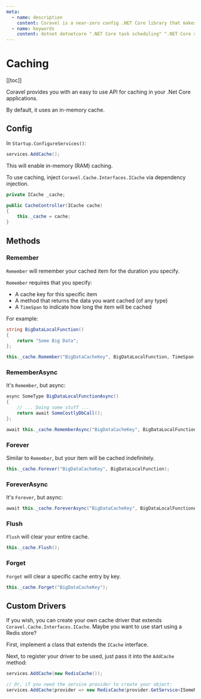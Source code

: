 ```yaml
---
meta:
  - name: description
    content: Coravel is a near-zero config .NET Core library that makes Task Scheduling, Caching, Queuing, Mailing, Event Broadcasting (and more) a breeze!
  - name: keywords
    content: dotnet dotnetcore ".NET Core task scheduling" ".NET Core scheduler" ".NET Core framework" ".NET Core Queue" ".NET Core Queuing" ".NET Core Caching" Coravel
---
```


# Caching

[[toc]]

Coravel provides you with an easy to use API for caching in your .Net Core applications.

By default, it uses an in-memory cache.

## Config 

In `Startup.ConfigureServices()`:

```csharp
services.AddCache();
```

This will enable in-memory (RAM) caching.

To use caching, inject `Coravel.Cache.Interfaces.ICache` via dependency injection. 

```csharp
private ICache _cache;

public CacheController(ICache cache)
{
    this._cache = cache;
}
```

## Methods

### Remember

`Remember` will remember your cached item for the duration you specify. 

`Remember` requires that you specify:
- A cache key for this specific item
- A method that returns the data you want cached (of any type)
- A `TimeSpan` to indicate how long the item will be cached 

For example:

```csharp
string BigDataLocalFunction() 
{
    return "Some Big Data";
};

this._cache.Remember("BigDataCacheKey", BigDataLocalFunction, TimeSpan.FromMinutes(10));
```

### RememberAsync

It's `Remember`, but async:

```csharp
async SomeType BigDataLocalFunctionAsync() 
{
    // ... Doing some stuff ... 
    return await SomeCostlyDbCall();
};

await this._cache.RememberAsync("BigDataCacheKey", BigDataLocalFunctionAsync, TimeSpan.FromMinutes(10));
```

### Forever

Similar to `Remember`, but your item will be cached indefinitely.

```csharp
this._cache.Forever("BigDataCacheKey", BigDataLocalFunction);
```

### ForeverAsync

It's `Forever`, but async:

```csharp
await this._cache.ForeverAsync("BigDataCacheKey", BigDataLocalFunctionAsync);
```

### Flush

`Flush` will clear your entire cache.

```csharp
this._cache.Flush();
```

### Forget

`Forget` will clear a specific cache entry by key.

```csharp
this._cache.Forget("BigDataCacheKey");
```

## Custom Drivers

If you wish, you can create your own cache driver that extends `Coravel.Cache.Interfaces.ICache`. Maybe you want to use start using a Redis store? 

First, implement a class that extends the `ICache` interface.

Next, to register your driver to be used, just pass it into the `AddCache` method:

```csharp
services.AddCache(new RedisCache());

// Or, if you need the service provider to create your object:
services.AddCache(provider => new RedisCache(provider.GetService<ISomeRegisteredInterface>()));
```



